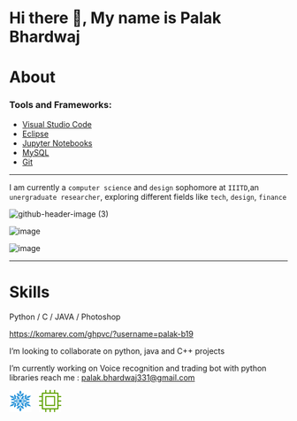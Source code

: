 # Hi there 👋, My name is Palak Bhardwaj

# About

### Tools and Frameworks:
- [Visual Studio Code](https://code.visualstudio.com/)
- [Eclipse](https://www.eclipse.org/)
- [Jupyter Notebooks](https://jupyter.org/)
- [MySQL](https://www.mysql.com/)
- [Git](https://git-scm.com/)


---------------------------------------------------------------------------------------------------------------------------------------------------

I am currently a `computer science` and `design` sophomore at `IIITD`,an `unergraduate researcher`, exploring different fields like `tech`, `design`, `finance` 

![github-header-image (3)](https://github.com/palak-b19/palak-b19/assets/119069053/369173c3-42a5-47c9-b37f-cad9deb2ac1c)

![image](https://github.com/palak-b19/palak-b19/assets/119069053/85005c3b-10ed-4d35-b0a2-3022f6cc1017)

![image](https://github.com/palak-b19/palak-b19/assets/119069053/324b1010-a6ce-428e-b95c-eef81d9a0eda)





----------------------------------------------------------------------------------------------------------------------------------------------------


# Skills
Python / C / JAVA / Photoshop

https://komarev.com/ghpvc/?username=palak-b19

I’m looking to collaborate on python, java and C++ projects

 I’m currently working on Voice recognition and trading bot with python libraries
reach me : palak.bhardwaj331@gmail.com


<a href='https://archiveprogram.github.com/'><img src='https://raw.githubusercontent.com/acervenky/animated-github-badges/master/assets/acbadge.gif' width='40' height='40'></a> <a href='https://docs.github.com/en/developers'><img src='https://raw.githubusercontent.com/acervenky/animated-github-badges/master/assets/devbadge.gif' width='40' height='40'></a> 






